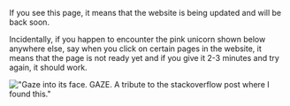 If you see this page, it means that the website is being updated and will be back soon.  

Incidentally, if you happen to encounter the pink unicorn shown below anywhere else, say when you click on certain pages in the website, it means that the page is not ready yet and if you give it 2-3 minutes and try again, it should work.

!["Gaze into its face. GAZE. A tribute to the stackoverflow post where I found this."](https://i.stack.imgur.com/EzZiD.png)
